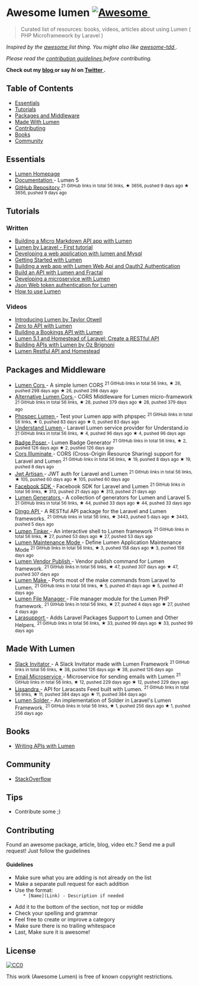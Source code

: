 <h1>
 Awesome lumen
 <a href="https://github.com/sindresorhus/awesome">
  <img alt="Awesome" src="https://cdn.rawgit.com/sindresorhus/awesome/d7305f38d29fed78fa85652e3a63e154dd8e8829/media/badge.svg"/>
 </a>
 <img alt="" src="https://img.shields.io/badge/unicodeveloper-approved-brightgreen.svg"/>
</h1>
<blockquote>
 <p>
  Curated list of resources: books, videos, articles about using Lumen ( PHP Microframework by Laravel )
 </p>
</blockquote>
<p>
 <em>
  Inspired by the
  <a href="https://github.com/sindresorhus/awesome">
   awesome
  </a>
  list thing. You might also like
  <a href="https://github.com/unicodeveloper/awesome-tdd">
   awesome-tdd
  </a>
  .
 </em>
</p>
<p>
 <em>
  Please read the
  <a href="#guidelines">
   contribution guidelines
  </a>
  before contributing.
 </em>
</p>
<p>
 <strong>
  Check out my
  <a href="https://goodheads.io">
   blog
  </a>
  or say
  <em>
   hi
  </em>
  on
  <a href="https://twitter.com/unicodeveloper">
   Twitter
  </a>
  .
 </strong>
</p>
<h2>
 Table of Contents
</h2>
<ul>
 <li>
  <a href="#essentials">
   Essentials
  </a>
 </li>
 <li>
  <a href="#tutorials">
   Tutorials
  </a>
 </li>
 <li>
  <a href="#packages-and-middleware">
   Packages and Middleware
  </a>
 </li>
 <li>
  <a href="#made-with-lumen">
   Made With Lumen
  </a>
 </li>
 <li>
  <a href="#contributing">
   Contributing
  </a>
 </li>
 <li>
  <a href="#books">
   Books
  </a>
 </li>
 <li>
  <a href="#community">
   Community
  </a>
 </li>
</ul>
<h2>
 Essentials
</h2>
<ul>
 <li>
  <a href="https://lumen.laravel.com/">
   Lumen Homepage
  </a>
 </li>
 <li>
  <a href="https://lumen.laravel.com/docs/5.2">
   Documentation
  </a>
  - Lumen 5
 </li>
 <li>
  <a href="https://github.com/laravel/lumen">
   GitHub Repository
  </a>
  <sup>
   21 GitHub links in total 56 links, ★ 3656, pushed 9 days ago
  </sup>
  <sup>
   &#9733 3656, pushed 9 days ago
  </sup>
 </li>
</ul>
<h2>
 Tutorials
</h2>
<h3>
 Written
</h3>
<ul>
 <li>
  <a href="http://www.sitepoint.com/building-micro-markdown-api-app-lumen/">
   Building a Micro Markdown API app with Lumen
  </a>
 </li>
 <li>
  <a href="https://www.codetutorial.io/lumen-first-tutorial/">
   Lumen by Laravel - First tutorial
  </a>
 </li>
 <li>
  <a href="http://loige.co/developing-a-web-application-with-lumen-and-mysql/">
   Developing a web application with lumen and Mysql
  </a>
 </li>
 <li>
  <a href="http://wern-ancheta.com/blog/2015/05/09/getting-started-with-lumen/">
   Getting Started with Lumen
  </a>
 </li>
 <li>
  <a href="http://esbenp.github.io/2015/05/26/lumen-web-api-oauth-2-authentication/">
   Building a web app with Lumen Web Api and Oauth2 Authentication
  </a>
 </li>
 <li>
  <a href="http://laravelista.com/build-an-api-with-lumen-and-fractal/">
   Build an API with Lumen and Fractal
  </a>
 </li>
 <li>
  <a href="http://goodheads.io/2015/06/19/developing-a-micro-service-with-lumen/">
   Developing a microservice with Lumen
  </a>
 </li>
 <li>
  <a href="http://laravelista.com/json-web-token-authentication-for-lumen/">
   Json Web token authentication for Lumen
  </a>
 </li>
 <li>
  <a href="http://codelution.com/resource/framework/how-to-use-lumen-by-laravel/">
   How to use Lumen
  </a>
 </li>
</ul>
<h3>
 Videos
</h3>
<ul>
 <li>
  <a href="https://laracasts.com/lessons/introducing-lumen">
   Introducing Lumen by Taylor Otwell
  </a>
 </li>
 <li>
  <a href="https://www.youtube.com/watch?v=ZetUes4lygA">
   Zero to API with Lumen
  </a>
 </li>
 <li>
  <a href="https://www.youtube.com/watch?v=oENnw5BxKvA">
   Building a Bookings API with Lumen
  </a>
 </li>
 <li>
  <a href="https://www.youtube.com/watch?v=BV7rmvPJZQk">
   Lumen 5.1 and Homestead of Laravel: Create a RESTful API
  </a>
 </li>
 <li>
  <a href="https://www.youtube.com/watch?v=br2O_WDXaKk">
   Building APIs with Lumen by Oz Brignoni
  </a>
 </li>
 <li>
  <a href="https://www.udemy.com/lumen-restful-api-and-homestead-for-lumen-by-laravel-and-php/">
   Lumen Restful API and Homestead
  </a>
 </li>
</ul>
<h2>
 Packages and Middleware
</h2>
<ul>
 <li>
  <a href="https://github.com/vluzrmos/lumen-cors">
   Lumen Cors
  </a>
  - A simple lumen CORS
  <sup>
   21 GitHub links in total 56 links, ★ 26, pushed 298 days ago
  </sup>
  <sup>
   &#9733 26, pushed 298 days ago
  </sup>
 </li>
 <li>
  <a href="https://github.com/palanik/lumen-cors">
   Alternative Lumen Cors
  </a>
  - CORS Middleware for Lumen micro-framework
  <sup>
   21 GitHub links in total 56 links, ★ 28, pushed 379 days ago
  </sup>
  <sup>
   &#9733 28, pushed 379 days ago
  </sup>
 </li>
 <li>
  <a href="https://github.com/pmartelletti/phpspec-lumen">
   Phpspec Lumen
  </a>
  - Test your Lumen app with phpspec
  <sup>
   21 GitHub links in total 56 links, ★ 0, pushed 83 days ago
  </sup>
  <sup>
   &#9733 0, pushed 83 days ago
  </sup>
 </li>
 <li>
  <a href="https://github.com/understand/understand-lumen">
   Understand Lumen
  </a>
  - Laravel Lumen service provider for Understand.io
  <sup>
   21 GitHub links in total 56 links, ★ 4, pushed 96 days ago
  </sup>
  <sup>
   &#9733 4, pushed 96 days ago
  </sup>
 </li>
 <li>
  <a href="https://github.com/vluzrmos/laravel-badge-poser">
   Badge Poser
  </a>
  - Lumen Badge Generator
  <sup>
   21 GitHub links in total 56 links, ★ 2, pushed 126 days ago
  </sup>
  <sup>
   &#9733 2, pushed 126 days ago
  </sup>
 </li>
 <li>
  <a href="https://github.com/neomerx/cors-illuminate">
   Cors Illuminate
  </a>
  - CORS (Cross-Origin Resource Sharing) support for Laravel and Lumen
  <sup>
   21 GitHub links in total 56 links, ★ 19, pushed 8 days ago
  </sup>
  <sup>
   &#9733 19, pushed 8 days ago
  </sup>
 </li>
 <li>
  <a href="https://github.com/generationtux/jwt-artisan">
   Jwt Artisan
  </a>
  - JWT auth for Laravel and Lumen
  <sup>
   21 GitHub links in total 56 links, ★ 105, pushed 60 days ago
  </sup>
  <sup>
   &#9733 105, pushed 60 days ago
  </sup>
 </li>
 <li>
  <a href="https://github.com/SammyK/LaravelFacebookSdk">
   Facebook SDK
  </a>
  - Facebook SDK for Laravel and Lumen
  <sup>
   21 GitHub links in total 56 links, ★ 313, pushed 21 days ago
  </sup>
  <sup>
   &#9733 313, pushed 21 days ago
  </sup>
 </li>
 <li>
  <a href="https://github.com/webNeat/lumen-generators">
   Lumen Generators
  </a>
  - A collection of generators for Lumen and Laravel 5.
  <sup>
   21 GitHub links in total 56 links, ★ 44, pushed 33 days ago
  </sup>
  <sup>
   &#9733 44, pushed 33 days ago
  </sup>
 </li>
 <li>
  <a href="https://github.com/dingo/api">
   Dingo API
  </a>
  - A RESTful API package for the Laravel and Lumen frameworks.
  <sup>
   21 GitHub links in total 56 links, ★ 3443, pushed 5 days ago
  </sup>
  <sup>
   &#9733 3443, pushed 5 days ago
  </sup>
 </li>
 <li>
  <a href="https://github.com/vluzrmos/lumen-tinker">
   Lumen Tinker
  </a>
  - An interactive shell to Lumen framework
  <sup>
   21 GitHub links in total 56 links, ★ 27, pushed 53 days ago
  </sup>
  <sup>
   &#9733 27, pushed 53 days ago
  </sup>
 </li>
 <li>
  <a href="https://github.com/rdehnhardt/lumen-maintenance-mode">
   Lumen Maintenance Mode
  </a>
  - Define Lumen Application Maintenance Mode
  <sup>
   21 GitHub links in total 56 links, ★ 3, pushed 158 days ago
  </sup>
  <sup>
   &#9733 3, pushed 158 days ago
  </sup>
 </li>
 <li>
  <a href="https://github.com/laravelista/lumen-vendor-publish">
   Lumen Vendor Publish
  </a>
  - Vendor publish command for Lumen framework.
  <sup>
   21 GitHub links in total 56 links, ★ 47, pushed 307 days ago
  </sup>
  <sup>
   &#9733 47, pushed 307 days ago
  </sup>
 </li>
 <li>
  <a href="https://github.com/michaelbonds/lumen-make">
   Lumen Make
  </a>
  - Ports most of the make commands from Laravel to Lumen.
  <sup>
   21 GitHub links in total 56 links, ★ 5, pushed 41 days ago
  </sup>
  <sup>
   &#9733 5, pushed 41 days ago
  </sup>
 </li>
 <li>
  <a href="https://github.com/nordsoftware/lumen-file-manager">
   Lumen File Manager
  </a>
  - File manager module for the Lumen PHP framework.
  <sup>
   21 GitHub links in total 56 links, ★ 27, pushed 4 days ago
  </sup>
  <sup>
   &#9733 27, pushed 4 days ago
  </sup>
 </li>
 <li>
  <a href="https://github.com/irazasyed/larasupport">
   Larasupport
  </a>
  - Adds Laravel Packages Support to Lumen and Other Helpers.
  <sup>
   21 GitHub links in total 56 links, ★ 33, pushed 99 days ago
  </sup>
  <sup>
   &#9733 33, pushed 99 days ago
  </sup>
 </li>
</ul>
<h2>
 Made With Lumen
</h2>
<ul>
 <li>
  <a href="https://github.com/vluzrmos/lumen-slackin">
   Slack Invitator
  </a>
  - A Slack Invitator made with Lumen Framework
  <sup>
   21 GitHub links in total 56 links, ★ 38, pushed 126 days ago
  </sup>
  <sup>
   &#9733 38, pushed 126 days ago
  </sup>
 </li>
 <li>
  <a href="https://github.com/rlacerda83/lumen-email-microservice">
   Email Microservice
  </a>
  - Microservice for sending emails with Lumen
  <sup>
   21 GitHub links in total 56 links, ★ 12, pushed 229 days ago
  </sup>
  <sup>
   &#9733 12, pushed 229 days ago
  </sup>
 </li>
 <li>
  <a href="https://github.com/laravelista/Lissandra">
   Lissandra
  </a>
  - API for Laracasts Feed built with Lumen.
  <sup>
   21 GitHub links in total 56 links, ★ 11, pushed 384 days ago
  </sup>
  <sup>
   &#9733 11, pushed 384 days ago
  </sup>
 </li>
 <li>
  <a href="https://github.com/TechnicPack/LumenSolder">
   Lumen Solder
  </a>
  - An implementation of Solder in Laravel's Lumen Framework.
  <sup>
   21 GitHub links in total 56 links, ★ 1, pushed 256 days ago
  </sup>
  <sup>
   &#9733 1, pushed 256 days ago
  </sup>
 </li>
</ul>
<h2>
 Books
</h2>
<ul>
 <li>
  <a href="https://leanpub.com/lumen-apis">
   Writing APIs with Lumen
  </a>
 </li>
</ul>
<h2>
 Community
</h2>
<ul>
 <li>
  <a href="http://stackoverflow.com/questions/tagged/lumen">
   StackOverflow
  </a>
 </li>
</ul>
<h2>
 Tips
</h2>
<ul>
 <li>
  Contribute some ;)
 </li>
</ul>
<h2>
 Contributing
</h2>
<p>
 Found an awesome package, article, blog, video etc.? Send me a pull request! Just follow the guidelines
</p>
<h4>
 Guidelines
</h4>
<ul>
 <li>
  Make sure what you are adding is not already on the list
 </li>
 <li>
  Make a separate pull request for each addition
 </li>
 <li>
  Use the format:
  <code>
   * [Name](Link) - Description if needed
  </code>
 </li>
 <li>
  Add it to the bottom of the section, not top or middle
 </li>
 <li>
  Check your spelling and grammar
 </li>
 <li>
  Feel free to create or improve a category
 </li>
 <li>
  Make sure there is no trailing whitespace
 </li>
 <li>
  Last, Make sure it is awesome!
 </li>
</ul>
<h2>
 License
</h2>
<p>
 <a href="https://creativecommons.org/publicdomain/zero/1.0/">
  <img alt="CC0" src="https://i.creativecommons.org/p/zero/1.0/88x31.png"/>
 </a>
</p>
<p>
 This work (Awesome Lumen) is free of known copyright restrictions.
</p>

